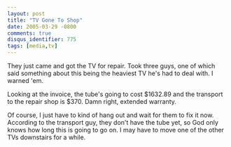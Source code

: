 ```yaml
---
layout: post
title: "TV Gone To Shop"
date: 2005-03-29 -0800
comments: true
disqus_identifier: 775
tags: [media,tv]
---
```

They just came and got the TV for repair. Took three guys, one of which
said something about this being the heaviest TV he's had to deal with. I
warned 'em.

 Looking at the invoice, the tube's going to cost $1632.89 and the
transport to the repair shop is $370. Damn right, extended warranty.

 Of course, I just have to kind of hang out and wait for them to fix it
now. According to the transport guy, they don't have the tube yet, so
God only knows how long this is going to go on. I may have to move one
of the other TVs downstairs for a while.
